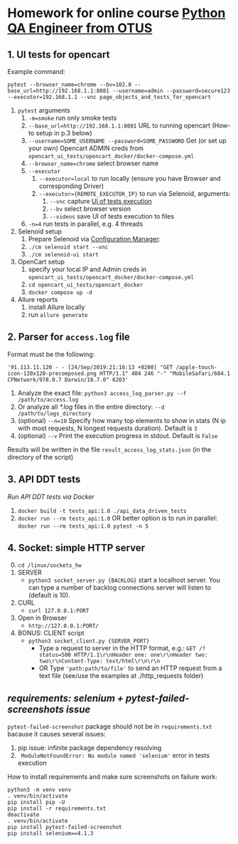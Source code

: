 # Homework for online course [Python QA Engineer from OTUS](https://otus.ru/lessons/avtomatizaciya-web-testirovaniya/)

## 1. UI tests for opencart

Example command:

```
pytest --browser_name=chrome --bv=102.0 --base_url=http://192.168.1.1:8081 --username=admin --password=secure123 --executor=192.168.1.1 --vnc page_objects_and_tests_for_opencart

```

1. `pytest` arguments
   1. `-m=smoke` run only smoke tests
   2. `--base_url=http://192.168.1.1:8081` URL to running opencart (How-to setup in p.3 below)
   2. `--username=SOME_USERNAME --password=SOME_PASSWORD` Get (or set up your own) Opencart ADMIN creds
      from `opencart_ui_tests/opencart_docker/docker-compose.yml`
   3. `--browser_name=chrome` select browser name
   4. `--executor`
      1. `--executor=local` to run locally (ensure you have Browser and corresponding Driver)
      2. `--executor={REMOTE_EXECUTOR_IP}` to run via Selenoid, arguments:
         1. `--vnc` capture [UI of tests execution](https://aerokube.com/selenoid-ui/latest/)
         2. `--bv` select browser version
         3. `--videos` save UI of tests execution to files
   5. `-n=4` run tests in parallel, e.g. 4 threads
2. Selenoid setup
   1. Prepare Selenoid via [Configuration Manager](https://aerokube.com/cm/latest/):
   2. `./cm selenoid start --vnc`
   3. `./cm selenoid-ui start`
3. OpenCart setup
   1. specify your local IP and Admin creds
      in `opencart_ui_tests/opencart_docker/docker-compose.yml`
   2. `cd opencart_ui_tests/opencart_docker`
   3. `docker compose up -d`
4. Allure reports
   1. install Allure locally
   2. run `allure generate`

## 2. Parser for `access.log` file

Format must be the following:

`'91.113.11.120 - - [24/Sep/2019:21:16:13 +0200] "GET /apple-touch-icon-120x120-precomposed.png HTTP/1.1" 404 246 "-" "MobileSafari/604.1 CFNetwork/978.0.7 Darwin/18.7.0" 6203'`

1. Analyze the exact file: `python3 access_log_parser.py --f /path/to/access.log`
2. Or analyze all _*.log_ files in the entire directory: `--d /path/to/logs_directory`
3. (optional) `--n=10` Specify how many top elements to show in stats (N ip with most requests, N longest requests
   duration). Default is `3`
4. (optional) `--v` Print the execution progress in stdout. Default is `False`

Results will be written in the file `result_access_log_stats.json` (in the directory of the script)


## 3. API DDT tests
_Run API DDT tests via Docker_
1. `docker build -t tests_api:1.0 ./api_data_driven_tests`
2. `docker run --rm tests_api:1.0`
   OR better option is to run in parallel:
    `docker run --rm tests_api:1.0 pytest -n 5` 


## 4. Socket: simple HTTP server

0. `cd /linux/sockets_hw`
1. SERVER
   - `python3 socket_server.py {BACKLOG}` start a localhost server. You can type a number of backlog connections server
     will listen to (default is 10).
2. CURL
   - `curl 127.0.0.1:PORT`
3. Open in Browser
   - `http://127.0.0.1:PORT/`
4. BONUS: CLIENT script
   - `python3 socket_client.py {SERVER_PORT}`
      - Type a request to server in the HTTP format, e.g.:
        `GET /?status=500 HTTP/1.1\r\nHeader one: one\r\nHeader two: two\r\nContent-Type: text/html\r\n\r\n`
      - OR Type `'path:path/to/file'` to send an HTTP request from a text file (see/use the examples at ./http_requests
        folder)

## _requirements: selenium + pytest-failed-screenshots issue_

`pytest-failed-screenshot` package should not be in `requirements.txt` bacause it causes several issues:

1. pip issue: infinite package dependency resolving
2. ` ModuleNotFoundError: No module named 'selenium'` error in tests execution

How to install requirements and make sure screenshots on failure work:

```
python3 -m venv venv
. venv/bin/activate
pip install pip -U
pip install -r requirements.txt
deactivate
. venv/bin/activate
pip install pytest-failed-screenshot
pip install selenium==4.1.3
```
